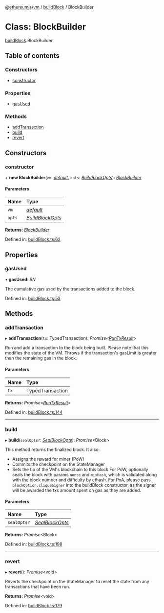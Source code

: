 [@ethereumjs/vm](../README.md) / [buildBlock](../modules/buildblock.md) / BlockBuilder

# Class: BlockBuilder

[buildBlock](../modules/buildblock.md).BlockBuilder

## Table of contents

### Constructors

- [constructor](buildblock.blockbuilder.md#constructor)

### Properties

- [gasUsed](buildblock.blockbuilder.md#gasused)

### Methods

- [addTransaction](buildblock.blockbuilder.md#addtransaction)
- [build](buildblock.blockbuilder.md#build)
- [revert](buildblock.blockbuilder.md#revert)

## Constructors

### constructor

\+ **new BlockBuilder**(`vm`: [*default*](index.default.md), `opts`: [*BuildBlockOpts*](../interfaces/buildblock.buildblockopts.md)): [*BlockBuilder*](buildblock.blockbuilder.md)

#### Parameters

| Name | Type |
| :------ | :------ |
| `vm` | [*default*](index.default.md) |
| `opts` | [*BuildBlockOpts*](../interfaces/buildblock.buildblockopts.md) |

**Returns:** [*BlockBuilder*](buildblock.blockbuilder.md)

Defined in: [buildBlock.ts:62](https://github.com/ethereumjs/ethereumjs-monorepo/blob/master/packages/vm/src/buildBlock.ts#L62)

## Properties

### gasUsed

• **gasUsed**: *BN*

The cumulative gas used by the transactions added to the block.

Defined in: [buildBlock.ts:53](https://github.com/ethereumjs/ethereumjs-monorepo/blob/master/packages/vm/src/buildBlock.ts#L53)

## Methods

### addTransaction

▸ **addTransaction**(`tx`: TypedTransaction): *Promise*<[*RunTxResult*](../interfaces/runtx.runtxresult.md)\>

Run and add a transaction to the block being built.
Please note that this modifies the state of the VM.
Throws if the transaction's gasLimit is greater than
the remaining gas in the block.

#### Parameters

| Name | Type |
| :------ | :------ |
| `tx` | TypedTransaction |

**Returns:** *Promise*<[*RunTxResult*](../interfaces/runtx.runtxresult.md)\>

Defined in: [buildBlock.ts:144](https://github.com/ethereumjs/ethereumjs-monorepo/blob/master/packages/vm/src/buildBlock.ts#L144)

___

### build

▸ **build**(`sealOpts?`: [*SealBlockOpts*](../interfaces/buildblock.sealblockopts.md)): *Promise*<Block\>

This method returns the finalized block.
It also:
 - Assigns the reward for miner (PoW)
 - Commits the checkpoint on the StateManager
 - Sets the tip of the VM's blockchain to this block
For PoW, optionally seals the block with params `nonce` and `mixHash`,
which is validated along with the block number and difficulty by ethash.
For PoA, please pass `blockOption.cliqueSigner` into the buildBlock constructor,
as the signer will be awarded the txs amount spent on gas as they are added.

#### Parameters

| Name | Type |
| :------ | :------ |
| `sealOpts?` | [*SealBlockOpts*](../interfaces/buildblock.sealblockopts.md) |

**Returns:** *Promise*<Block\>

Defined in: [buildBlock.ts:198](https://github.com/ethereumjs/ethereumjs-monorepo/blob/master/packages/vm/src/buildBlock.ts#L198)

___

### revert

▸ **revert**(): *Promise*<void\>

Reverts the checkpoint on the StateManager to reset the state from any transactions that have been run.

**Returns:** *Promise*<void\>

Defined in: [buildBlock.ts:179](https://github.com/ethereumjs/ethereumjs-monorepo/blob/master/packages/vm/src/buildBlock.ts#L179)
